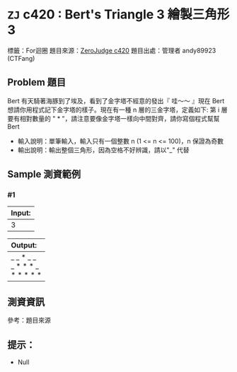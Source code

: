 
# `ZJ` c420 : Bert's Triangle 3 繪製三角形3

標籤：For迴圈
題目來源：[ZeroJudge c420](https://zerojudge.tw/ShowProblem?problemid=c420)
題目出處：管理者 andy89923 (CTFang)

## Problem 題目

Bert 有天騎著海豚到了埃及，看到了金字塔不經意的發出『 哇～～ 』現在 Bert 想請你用程式記下金字塔的樣子。現在有一種 n 層的三金字塔，定義如下: 第 i 層要有相對數量的 " * "，請注意要像金字塔一樣向中間對齊，請你寫個程式幫幫 Bert

* 輸入說明：單筆輸入，輸入只有一個整數 n (1 <= n <= 100)，n 保證為奇數
* 輸出說明：輸出整個三角形，因為空格不好辨識，請以"_" 代替

## Sample 測資範例

### #1

|Input:
|:-|
|3

|Output:
|:-|
| _ _ * _ _<br> _ * * * _<br> * * * * * <br>

## 測資資訊
參考：題目來源

## 提示：
* Null
